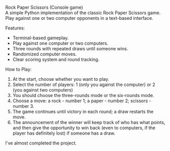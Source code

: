 Rock Paper Scissors (Console game)  
A simple Python implementation of the classic Rock Paper Scissors game. Play against one or two computer opponents in a text-based interface.  

Features:
- Terminal-based gameplay.
- Play against one computer or two computers.
- Three rounds with repeated draws until someone wins.
- Randomized computer moves.
- Clear scoring system and round tracking.

How to Play:
1. At the start, choose whether you want to play.
2. Select the number of players: 1 (only you against the computer) or 2 (you against two computers)
3. You should choose the three-rounds mode or the six-rounds mode.
4. Choose a move: a rock - number 1; a paper - number 2; scissors - number 3.
5. The game continues until victory in each round; a draw restarts the move.
6. The announcement of the winner will keep track of who has what points, and then give the opportunity to win back (even to computers, if the player has definitely lost) if someone has a draw.

I've almost completed the project.
